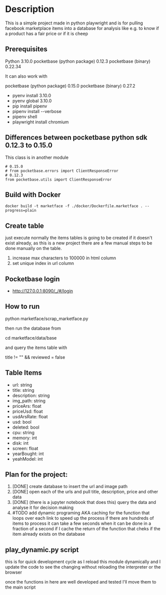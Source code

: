 # Description

This is a simple project made in python playwright and is for pulling
facebook marketplace items into a database for analysis like e.g. to
know if a product has a fair price or if it is cheep

## Prerequisites

Python 3.10.0
pocketbase (python package) 0.12.3
pocketbase (binary) 0.22.34

It can also work with 

pocketbase (python package) 0.15.0
pocketbase (binary) 0.27.2

- pyenv install 3.10.0
- pyenv global 3.10.0
- pip install pipenv
- pipenv install --verbose
- pipenv shell
- playwright install chromium

## Differences between pocketbase python sdk 0.12.3 to 0.15.0

This class is in another module
```
# 0.15.0
# from pocketbase.errors import ClientResponseError
# 0.12.3
from pocketbase.utils import ClientResponseError
```

## Build with Docker

```
docker build -t marketface -f ./docker/Dockerfile.marketface . --progress=plain
```

## Create table

just execute normally the items tables is going to be created if it doesn't exist already, as this is a new project there are a few manual steps to be done manually on the table.

1. increase max characters to 100000 in html column
2. set unique index in url column

## Pocketbase login

- http://127.0.0.1:8090/_/#/login


## How to run

python marketface/scrap_marketface.py

then run the database from

cd marketface/data/base

and query the items table with

title != "" && reviewed = false

## Table Items

- url: string
- title: string
- description: string
- img_path: string
- priceArs: float
- priceUsd: float
- usdArsRate: float
- usd: bool
- deleted: bool
- cpu: string
- memory: int
- disk: int
- screen: float
- yearBought: int
- yeahModel: int


## Plan for the project:

1. [DONE] create database to insert the url and image path
2. [DONE] open each of the urls and pull title, description, price and other data
3. [DONE] (there is a jupyter notebook that does this) query the data and analyse it for decision making
4. #TODO add dynamic programing AKA caching for the function that loops over each link to speed up the process if there are hundreds of items to process it can take a few seconds when it can be done in a fraction of a second if I cache the return of the function that cheks if the item already exists on the database

## play_dynamic.py script

this is for quick development cycle as I reload this module
dynamically and I update the code to see the changing without
reloading the interpreter or the browser

once the functions in here are well developed and tested
I'll move them to the main script



